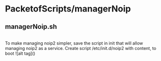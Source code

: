 # PacketofScripts/managerNoip

<h2> managerNoip.sh </h2><br />
To make managing noip2 simpler, save the script in init that will allow managing noip2 as a service.
Create script /etc/init.d/noip2 with content, to boot
![alt tag]()
